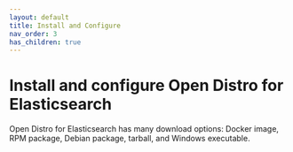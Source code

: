 ```yaml
---
layout: default
title: Install and Configure
nav_order: 3
has_children: true
---
```


# Install and configure Open Distro for Elasticsearch

Open Distro for Elasticsearch has many download options: Docker image, RPM package, Debian package, tarball, and Windows executable.
